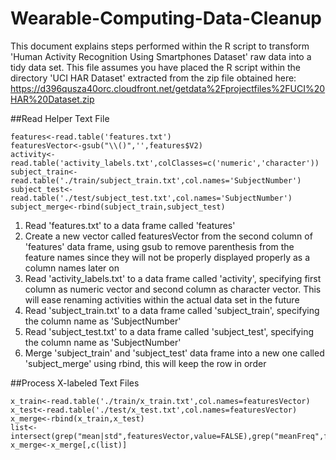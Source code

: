 # Wearable-Computing-Data-Cleanup
This document explains steps performed within the R script to transform 'Human Activity Recognition Using Smartphones Dataset' raw data into a tidy data set. This file assumes you have placed the R script within the directory 'UCI HAR Dataset' extracted from the zip file obtained here: https://d396qusza40orc.cloudfront.net/getdata%2Fprojectfiles%2FUCI%20HAR%20Dataset.zip

##Read Helper Text File
```
features<-read.table('features.txt')
featuresVector<-gsub("\\()",'',features$V2)
activity<-read.table('activity_labels.txt',colClasses=c('numeric','character'))
subject_train<-read.table('./train/subject_train.txt',col.names='SubjectNumber')
subject_test<-read.table('./test/subject_test.txt',col.names='SubjectNumber')
subject_merge<-rbind(subject_train,subject_test)
```
1. Read 'features.txt' to a data frame called 'features'
2. Create a new vector called featuresVector from the second column of 'features' data frame, using gsub to remove parenthesis from the feature names since they will not be properly displayed properly as a column names later on
3. Read 'activity_labels.txt' to a data frame called 'activity', specifying first column as numeric vector and second column as character vector. This will ease renaming activities within the actual data set in the future
4. Read 'subject_train.txt' to a data frame called 'subject_train', specifying the column name as 'SubjectNumber'
5. Read 'subject_test.txt' to a data frame called 'subject_test', specifying the column name as 'SubjectNumber'
6. Merge 'subject_train' and 'subject_test' data frame into a new one called 'subject_merge' using rbind, this will keep the row in order

##Process X-labeled Text Files
```
x_train<-read.table('./train/x_train.txt',col.names=featuresVector)
x_test<-read.table('./test/x_test.txt',col.names=featuresVector)
x_merge<-rbind(x_train,x_test)
list<-intersect(grep("mean|std",featuresVector,value=FALSE),grep("meanFreq",featuresVector,value=FALSE,invert=TRUE))
x_merge<-x_merge[,c(list)]
```

